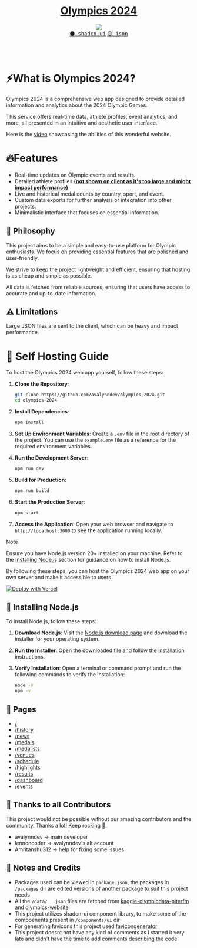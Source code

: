 <center> <h1><a href="https://olympics-avalynndev.vercel.app/"> Olympics 2024</a> </h1></center>

<p align="center">
  <img src="https://skillicons.dev/icons?i=react,nextjs,tailwind,ts" />
  <br/>
  <a href="https://movie-web.github.io/links/discord"><kbd>⚫️ shadcn-ui</kbd></a> <a href="https://movie-web.github.io/docs"><kbd>🟡 json</kbd></a>
</p>
<br/><br/> 

# ⚡What is Olympics 2024?

Olympics 2024 is a comprehensive web app designed to provide detailed information and analytics about the 2024 Olympic Games.

This service offers real-time data, athlete profiles, event analytics, and more, all presented in an intuitive and aesthetic user interface.

Here is the [video](https://drive.google.com/drive/folders/1n7oNCC96IaSdaPw2zB9rTMlY525aLfh-?usp=drive_link) showcasing the abilities of this wonderful website.

# 🔥Features

- Real-time updates on Olympic events and results.
- Detailed athlete profiles <a href="https://github.com/avalynndev/olympics-2024/blob/main/data/athletes.json"><b>(not shown on client as it's too large and might impact performance)</b></a>
- Live and historical medal counts by country, sport, and event.
- Custom data exports for further analysis or integration into other projects.
- Minimalistic interface that focuses on essential information.

## 🍄 Philosophy

This project aims to be a simple and easy-to-use platform for Olympic enthusiasts. We focus on providing essential features that are polished and user-friendly.

We strive to keep the project lightweight and efficient, ensuring that hosting is as cheap and simple as possible.

All data is fetched from reliable sources, ensuring that users have access to accurate and up-to-date information.

## ⚠️ Limitations
Large JSON files are sent to the client, which can be heavy and impact performance.

# 🧬 Self Hosting Guide

To host the Olympics 2024 web app yourself, follow these steps:

1. **Clone the Repository**:
    ```bash
    git clone https://github.com/avalynndev/olympics-2024.git
    cd olympics-2024
    ```

2. **Install Dependencies**:
    ```bash
    npm install
    ```

3. **Set Up Environment Variables**:
    Create a `.env` file in the root directory of the project. You can use the `example.env` file as a reference for the required environment variables.

4. **Run the Development Server**:
    ```bash
    npm run dev
    ```

5. **Build for Production**:
    ```bash
    npm run build
    ```

6. **Start the Production Server**:
    ```bash
    npm start
    ```

7. **Access the Application**:
    Open your web browser and navigate to `http://localhost:3000` to see the application running locally.

> [!NOTE]
> Ensure you have Node.js version 20+ installed on your machine. Refer to the [Installing Node.js](#installing-nodejs) section for guidance on how to install Node.js.

By following these steps, you can host the Olympics 2024 web app on your own server and make it accessible to users.

[![Deploy with Vercel](https://vercel.com/button)](https://vercel.com/new/clone?repository-url=https%3A%2F%2Fgithub.com%2Favalynndev%2Folympics-2024)

## 🥔 Installing Node.js

To install Node.js, follow these steps:

1. **Download Node.js**: Visit the [Node.js download page](https://nodejs.org/) and download the installer for your operating system.

2. **Run the Installer**: Open the downloaded file and follow the installation instructions.

3. **Verify Installation**: Open a terminal or command prompt and run the following commands to verify the installation:
    ```bash
    node -v
    npm -v
    ```

## 📄 Pages
- [/](https://olympics-avalynndev.vercel.app/)
- [/history](https://olympics-avalynndev.vercel.app/history)
- [/news](https://olympics-avalynndev.vercel.app/news)
- [/medals](https://olympics-avalynndev.vercel.app/medals)
- [/medalists](https://olympics-avalynndev.vercel.app/medalists)
- [/venues](https://olympics-avalynndev.vercel.app/venues)
- [/schedule](https://olympics-avalynndev.vercel.app/schedule)
- [/highlights](https://olympics-avalynndev.vercel.app/highlights)
- [/results](https://olympics-avalynndev.vercel.app/results)
- [/dashboard](https://olympics-avalynndev.vercel.app/dashboard)
- [/events](https://olympics-avalynndev.vercel.app/events)

## 🤝 Thanks to all Contributors
This project would not be possible without our amazing contributors and the community. Thanks a lot! Keep rocking 🍻.

- avalynndev -> main developer
- lennoncoder -> avalynndev's alt account 
- Amritanshu312 -> help for fixing some issues

## 📝 Notes and Credits
- Packages used can be viewed in `package.json`, the packages in `/packages` dir are edited versions of another package to suit this project needs
- All the `/data/__.json` files are fetched from [kaggle-olympicdata-piterfm](https://www.kaggle.com/datasets/piterfm/paris-2024-olympic-summer-games/data) and [olympics-website](https://olympics.com/en/paris-2024/)
- This project utilizes shadcn-ui component library, to make some of the compoenents present in `/components/ui` dir
- For generating favicons this project used [favicongenerator](https://realfavicongenerator.net/)
- This project doesnt not have any kind of comments as I started it very late and didn't have the time to add comments describing the code
